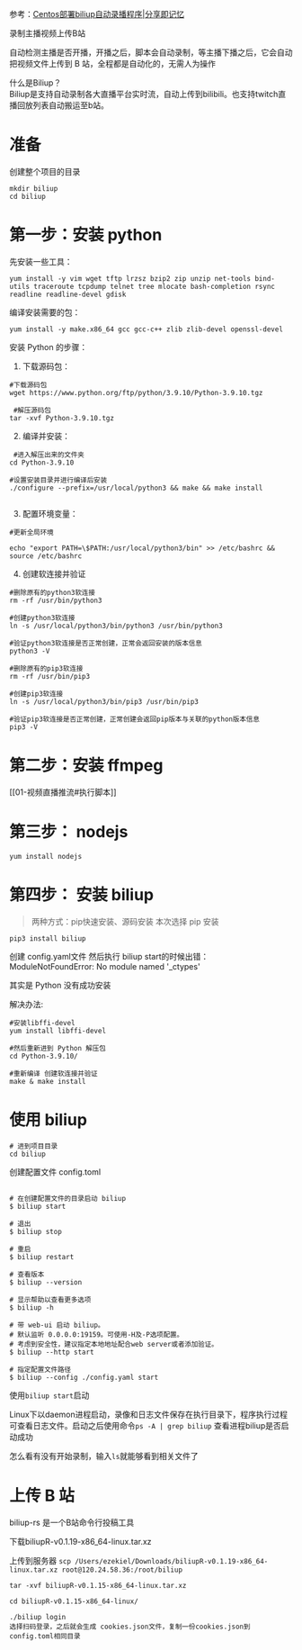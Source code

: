 
参考：[Centos部署biliup自动录播程序|分享即记忆](https://blog.waitsaber.org/archives/163)


录制主播视频上传B站

自动检测主播是否开播，开播之后，脚本会自动录制，等主播下播之后，它会自动把视频文件上传到 B 站，全程都是自动化的，无需人为操作

什么是Biliup？  
Biliup是支持自动录制各大直播平台实时流，自动上传到bilibili。也支持twitch直播回放列表自动搬运至b站。

# 准备
创建整个项目的目录
```
mkdir biliup
cd biliup
```

# 第一步：安装 python


先安装一些工具：
```
yum install -y vim wget tftp lrzsz bzip2 zip unzip net-tools bind-utils traceroute tcpdump telnet tree mlocate bash-completion rsync readline readline-devel gdisk
```

编译安装需要的包：
```
yum install -y make.x86_64 gcc gcc-c++ zlib zlib-devel openssl-devel
```

安装 Python 的步骤：
1. 下载源码包：
```
#下载源码包
wget https://www.python.org/ftp/python/3.9.10/Python-3.9.10.tgz

 #解压源码包
tar -xvf Python-3.9.10.tgz
```

2. 编译并安装：
```
 #进入解压出来的文件夹
cd Python-3.9.10

#设置安装目录并进行编译后安装
./configure --prefix=/usr/local/python3 && make && make install﻿​


```

3. 配置环境变量：
```
#更新全局环境

echo "export PATH=\$PATH:/usr/local/python3/bin" >> /etc/bashrc && source /etc/bashrc
```

4. 创建软连接并验证
```
#删除原有的python3软连接
rm -rf /usr/bin/python3 

#创建python3软连接
ln -s /usr/local/python3/bin/python3 /usr/bin/python3

#验证python3软连接是否正常创建，正常会返回安装的版本信息
python3 -V

#删除原有的pip3软连接
rm -rf /usr/bin/pip3

#创建pip3软连接
ln -s /usr/local/python3/bin/pip3 /usr/bin/pip3

#验证pip3软连接是否正常创建，正常创建会返回pip版本与关联的python版本信息
pip3 -V
```


# 第二步：安装 ffmpeg
[[01-视频直播推流#执行脚本]]


# 第三步： nodejs
`yum install nodejs`


# 第四步： 安装 biliup
>两种方式：pip快速安装、源码安装
>本次选择 pip 安装

`pip3 install biliup`

创建 config.yaml文件
然后执行 biliup start的时候出错：
ModuleNotFoundError: No module named '\_ctypes'

其实是 Python 没有成功安装

解决办法:
```
#安装libffi-devel
yum install libffi-devel

#然后重新进到 Python 解压包
cd Python-3.9.10/

#重新编译 创建软连接并验证
make & make install
```


# 使用 biliup


```
# 进到项目目录
cd biliup
```

创建配置文件 config.toml
```yaml

```


```
# 在创建配置文件的目录启动 biliup
$ biliup start

# 退出
$ biliup stop

# 重启
$ biliup restart

# 查看版本
$ biliup --version

# 显示帮助以查看更多选项
$ biliup -h

# 带 web-ui 启动 biliup。
# 默认监听 0.0.0.0:19159。可使用-H及-P选项配置。
# 考虑到安全性，建议指定本地地址配合web server或者添加验证。
$ biliup --http start

# 指定配置文件路径
$ biliup --config ./config.yaml start
```

使用`biliup start`启动

Linux下以daemon进程启动，录像和日志文件保存在执行目录下，程序执行过程可查看日志文件。启动之后使用命令`ps -A | grep biliup` 查看进程biliup是否启动成功

怎么看有没有开始录制，输入`ls`就能够看到相关文件了

# 上传 B 站
biliup-rs 是一个B站命令行投稿工具

下载biliupR-v0.1.19-x86_64-linux.tar.xz

上传到服务器
`scp /Users/ezekiel/Downloads/biliupR-v0.1.19-x86_64-linux.tar.xz root@120.24.58.36:/root/biliup`

```
tar -xvf biliupR-v0.1.15-x86_64-linux.tar.xz

cd biliupR-v0.1.15-x86_64-linux/

./biliup login
选择扫码登录，之后就会生成 cookies.json文件，复制一份cookies.json到 config.toml相同目录

```

